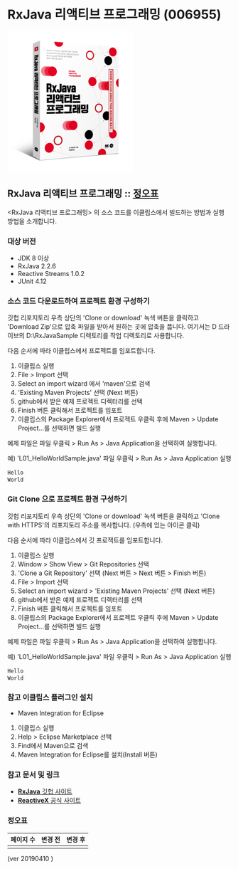# **RxJava 리액티브 프로그래밍 (006955)** 

![RxJava 리액티브 프로그래밍 Cover](./document/images/cover_solid.png)

## RxJava 리액티브 프로그래밍 :: [정오표](#정오표)

<RxJava 리액티브 프로그래밍> 의 소스 코드를 이클립스에서 빌드하는 방법과 실행 방법을 소개합니다.

###  대상 버전

- JDK 8 이상
- RxJava 2.2.6 
- Reactive Streams 1.0.2
- JUnit 4.12


### 소스 코드 다운로드하여 프로젝트 환경 구성하기 

깃헙 리포지토리 우측 상단의 'Clone or download' 녹색 버튼을 클릭하고 'Download Zip'으로 압축 파일을 받아서 원하는 곳에 압축을 풉니다.
여기서는 D 드라이브의 D:\RxJavaSample 디렉토리를 작업 디렉토리로 사용합니다. 

다음 순서에 따라 이클립스에서 프로젝트를 임포트합니다.

1. 이클립스 실행
2. File > Import 선택
3. Select an import wizard 에서 'maven'으로 검색
4. 'Existing Maven Projects' 선택 (Next 버튼)
5. github에서 받은 예제 프로젝트 디렉터리를 선택
6. Finish 버튼 클릭해서 프로젝트를 임포트
7. 이클립스의 Package Explorer에서 프로젝트 우클릭 후에 
   Maven > Update Project...를 선택하면 빌드 실행

예제 파일은 파일 우클릭 > Run As > Java Application을 선택하여 실행합니다. 

예) 'L01_HelloWorldSample.java' 파일 우클릭 > Run As > Java Application 실행

```
Hello
World
``` 

### Git Clone 으로 프로젝트 환경 구성하기  

깃헙 리포지토리 우측 상단의 'Clone or download' 녹색 버튼을 클릭하고 'Clone with HTTPS'의 리포지토리 주소를 복사합니다. (우측에 있는 아이콘 클릭)

다음 순서에 따라 이클립스에서 깃 프로젝트를 임포트합니다.

1. 이클립스 실행
2. Window > Show View > Git Repositories 선택
3. 'Clone a Git Repository' 선택 (Next 버튼 > Next 버튼 > Finish 버튼)
4. File > Import 선택
5. Select an import wizard > 'Existing Maven Projects' 선택 (Next 버튼)
6. github에서 받은 예제 프로젝트 디렉터리를 선택
7. Finish 버튼 클릭해서 프로젝트를 임포트
8. 이클립스의 Package Explorer에서 프로젝트 우클릭 후에 
   Maven > Update Project...를 선택하면 빌드 실행

예제 파일은 파일 우클릭 > Run As > Java Application을 선택하여 실행합니다. 

예) 'L01_HelloWorldSample.java' 파일 우클릭 > Run As > Java Application 실행

```
Hello
World
``` 

### 참고 이클립스 플러그인 설치 
- Maven Integration for Eclipse
1. 이클립스 실행
2. Help > Eclipse Marketplace 선택
3. Find에서 Maven으로 검색
4. Maven Integration for Eclipse를 설치(Install 버튼)
 
### 참고 문서 및 링크
 - [**RxJava** 깃헙 사이트](https://github.com/ReactiveX/RxJava/)
 - [**ReactiveX** 공식 사이트](http://reactivex.io/)

### 정오표

| 페이지 수 | 변경 전 | 변경 후 |
|:-------|-------:|:------:|
|        |        |        |

(ver 20190410 )
<br>
<br>
<br>
